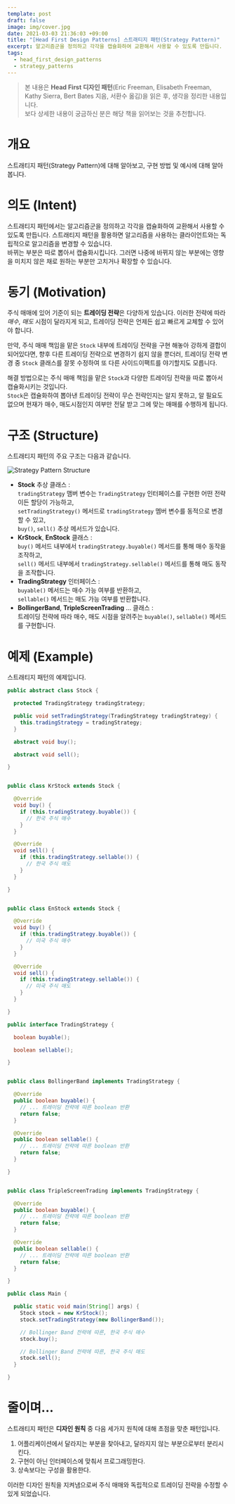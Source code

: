 ```yaml
---
template: post
draft: false
image: img/cover.jpg
date: 2021-03-03 21:36:03 +09:00
title: "[Head First Design Patterns] 스트래티지 패턴(Strategy Pattern)"
excerpt: 알고리즘군을 정의하고 각각을 캡슐화하여 교환해서 사용할 수 있도록 만듭니다.
tags:
  - head_first_design_patterns
  - strategy_patterns
---
```


> 본 내용은 **Head First 디자인 패턴**(Eric Freeman, Elisabeth Freeman, Kathy Sierra, Bert Bates 지음, 서환수 옮김)을 읽은 후, 생각을 정리한 내용입니다.  
> 보다 상세한 내용이 궁금하신 분은 해당 책을 읽어보는 것을 추천합니다. 

# 개요
스트래티지 패턴(Strategy Pattern)에 대해 알아보고, 구현 방법 및 예시에 대해 알아봅니다.

# 의도 (Intent)
 스트래티지 패턴에서는 알고리즘군을 정의하고 각각을 캡슐화하여 교환해서 사용할 수 있도록 만듭니다.
스트래티지 패턴을 활용하면 알고리즘을 사용하는 클라이언트와는 독립적으로 알고리즘을 변경할 수 있습니다.  
 바뀌는 부분은 따로 뽑아서 캡슐화시킵니다. 그러면 나중에 바뀌지 않는 부분에는 영향을 미치지 않은 채로 원하는 부분만 고치거나
확장할 수 있습니다.

# 동기 (Motivation)
 주식 매매에 있어 기준이 되는 **트레이딩 전략**은 다양하게 있습니다. 이러한 전략에 따라 *매수*, *매도* 시점이 달라지게 되고,
트레이딩 전략은 언제든 쉽고 빠르게 교체할 수 있어야 합니다.

 만약, 주식 매매 책임을 맡은 `Stock` 내부에 트레이딩 전략을 구현 해놓아 강하게 결합이 되어있다면, 향후 다른 트레이딩 전략으로 변경하기
쉽지 않을 뿐더러, 트레이딩 전략 변경 중 `Stock` 클래스를 잘못 수정하여 또 다른 사이드이팩트를 야기할지도 모릅니다.

 해결 방법으로는 주식 매매 책임을 맡은 `Stock`과 다양한 트레이딩 전략을 따로 뽑아서 캡슐화시키는 것입니다.  
`Stock`은 캡슐화하여 뽑아낸 트레이딩 전략이 무슨 전략인지는 알지 못하고, 알 필요도 없으며 현재가 매수, 매도시점인지 여부만 전달 받고
그에 맞는 매매를 수행하게 됩니다.

# 구조 (Structure)
 스트래티지 패턴의 주요 구조는 다음과 같습니다.

![Strategy Pattern Structure](img/strategy-pattern-structure.png)

- **Stock** 추상 클래스 :  
  `tradingStrategy` 맴버 변수는 `TradingStrategy` 인터페이스를 구현한 어떤 전략이든 할당이 가능하고,  
  `setTradingStrategy()` 메서드로 `tradingStrategy` 멤버 변수를 동적으로 변경할 수 있고,  
  `buy()`, `sell()` 추상 메서드가 있습니다.
- **KrStock**, **EnStock** 클래스 :  
  `buy()` 메서드 내부에서 `tradingStrategy.buyable()` 메서드를 통해 매수 동작을 조작하고,  
  `sell()` 메서드 내부에서 `tradingStrategy.sellable()` 메서드를 통해 매도 동작을 조작합니다.
- **TradingStrategy** 인터페이스 :  
  `buyable()` 메서드는 매수 가능 여부를 반환하고,  
  `sellable()` 메서드는 매도 가능 여부를 반환합니다.
- **BollingerBand**, **TripleScreenTrading** ... 클래스 :  
  트레이딩 전략에 따라 매수, 매도 시점을 알려주는 `buyable()`, `sellable()` 메서드를 구현합니다.

# 예제 (Example)
 스트래티지 패턴의 예제입니다.

```java
public abstract class Stock {

  protected TradingStrategy tradingStrategy;

  public void setTradingStrategy(TradingStrategy tradingStrategy) {
    this.tradingStrategy = tradingStrategy;
  }

  abstract void buy();

  abstract void sell();

}


public class KrStock extends Stock {

  @Override
  void buy() {
    if (this.tradingStrategy.buyable()) {
      // 한국 주식 매수
    }
  }

  @Override
  void sell() {
    if (this.tradingStrategy.sellable()) {
      // 한국 주식 매도
    }
  }

}


public class EnStock extends Stock {

  @Override
  void buy() {
    if (this.tradingStrategy.buyable()) {
      // 미국 주식 매수
    }
  }

  @Override
  void sell() {
    if (this.tradingStrategy.sellable()) {
      // 미국 주식 매도
    }
  }

}
```

```java
public interface TradingStrategy {

  boolean buyable();

  boolean sellable();

}


public class BollingerBand implements TradingStrategy {

  @Override
  public boolean buyable() {
    // ... 트레이딩 전략에 따른 boolean 반환
    return false;
  }

  @Override
  public boolean sellable() {
    // ... 트레이딩 전략에 따른 boolean 반환
    return false;
  }

}


public class TripleScreenTrading implements TradingStrategy {

  @Override
  public boolean buyable() {
    // ... 트레이딩 전략에 따른 boolean 반환
    return false;
  }

  @Override
  public boolean sellable() {
    // ... 트레이딩 전략에 따른 boolean 반환
    return false;
  }

}
```

```java
public class Main {

  public static void main(String[] args) {
    Stock stock = new KrStock();
    stock.setTradingStrategy(new BollingerBand());

    // Bollinger Band 전략에 따른, 한국 주식 매수
    stock.buy();

    // Bollinger Band 전략에 따른, 한국 주식 매도
    stock.sell();
  }

}
```

# 줄이며...
 스트래티지 패턴은 **디자인 원칙** 중 다음 세가지 원칙에 대해 초점을 맞춘 패턴입니다.  

1. 어플리케이션에서 달라지는 부분을 찾아내고, 달라지지 않는 부분으로부터 분리시킨다.  
2. 구현이 아닌 인터페이스에 맞춰서 프로그래밍한다.  
3. 상속보다는 구성을 활용한다.

이러한 디자인 원칙을 지켜냄으로써 주식 매매와 독립적으로 트레이딩 전략을 수정할 수 있게 되었습니다.
